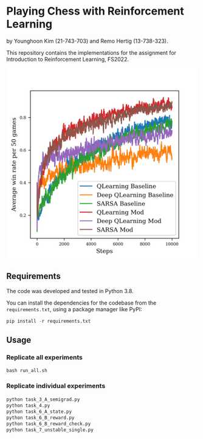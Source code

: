 # Playing Chess with Reinforcement Learning

by Younghoon Kim (21-743-703) and Remo Hertig (13-738-323).

This repository contains the implementations for the assignment for Introduction to Reinforcement Learning, FS2022.

![](plots/t6_B_abs_avg_wins.png)

## Requirements

The code was developed and tested in Python 3.8.

You can install the dependencies for the codebase from the `requirements.txt`, using a package manager like PyPI:
```python
pip install -r requirements.txt
```


## Usage


### Replicate all experiments
```
bash run_all.sh
```

### Replicate individual experiments
```
python task_3_A_semigrad.py
python task_4.py
python task_6_A_state.py
python task_6_B_reward.py
python task_6_B_reward_check.py
python task_7_unstable_single.py
```

